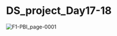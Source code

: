 # DS_project_Day17-18
![F1-PBI_page-0001](https://github.com/Lucifermsta/DS_project_Day17-18/assets/68470025/80a84b40-9c45-4a87-9823-5701c7b7ba05)
